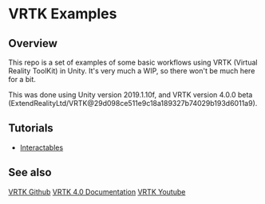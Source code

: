 # VRTK Examples

## Overview

This repo is a set of examples of some basic workflows using VRTK (Virtual Reality ToolKit) in Unity. It's very much a WIP, so there won't be much here for a bit.

This was done using Unity version 2019.1.10f, and VRTK version 4.0.0 beta (ExtendRealityLtd/VRTK@29d098ce511e9c18a189327b74029b193d6011a9).


## Tutorials

* [Interactables](README_interactables.md)


## See also

[VRTK Github](https://github.com/ExtendRealityLtd/VRTK)
[VRTK 4.0 Documentation](https://academy.vrtk.io/)
[VRTK Youtube](https://www.youtube.com/channel/UCWRk-LEMUNoZxUmY1wO7DBQ)
